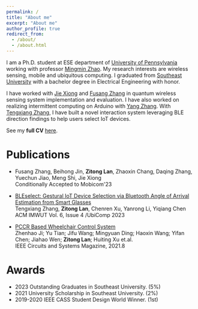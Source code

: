 ```yaml
---
permalink: /
title: "About me"
excerpt: "About me"
author_profile: true
redirect_from: 
  - /about/
  - /about.html
---
```


I am a Ph.D. student at ESE department of [University of Pennsylvania](https://www.seas.upenn.edu/) working with professor [Mingmin Zhao](https://www.cis.upenn.edu/~mingminz/). My research interests are wireless sensing, mobile and ubiquitous computing. I graduated from [Southeast University](https://www.seu.edu.cn/) with a bachelor degree in Electrical Engineering with honor. 

I have worked with [Jie Xiong](https://people.cs.umass.edu/~jxiong/) and [Fusang Zhang](https://people.ucas.edu.cn/~zhangfusang?language=en) in quantum wireless sensing system implementation and evaluation. I have also worked on realizing intermittent computing on Arduino with [Yang Zhang](https://yangzhang.dev/). With [Tengxiang Zhang](https://txzhang.info/), I have built a novel interaction system leveraging BLE direction findings to help users select IoT devices. 


See my **full CV** [here](http://zitonglan.github.io/files/cv.pdf).

Publications
======

* Fusang Zhang, Beihong Jin, **Zitong Lan**, Zhaoxin Chang, Daqing Zhang, Yuechun Jiao, Meng Shi, Jie Xiong<br>
  Conditionally Accepted to Mobicom'23    



<!-- * A work about realizing intermittent computing on Arduino<br>
  **Zitong Lan**, Yang Zhang<br>
  In submission -->


* [BLEselect: Gestural IoT Device Selection via Bluetooth Angle of Arrival Estimation from Smart Glasses](http://zitonglan.github.io/files/BLEselect.pdf)<br>
  Tengxiang Zhang, **Zitong Lan**, Chenren Xu, Yanrong Li, Yiqiang Chen<br>
  ACM IMWUT Vol. 6, Issue 4 /UbiComp 2023


* [PCCR Based Wheelchair Control System](http://zitonglan.github.io/files/pccr.pdf)<br>
  Zhenhao Ji; Yu Tian; Jifu Wang; Mingyuan Ding; Haoxin Wang; Yifan Chen; Jiahao Wen; **Zitong Lan**; Huiting Xu et.al.<br> 
  IEEE Circuits and Systems Magazine, 2021.8


<!-- Research experience
======
* Umass Amherst -- Aug. 2022 - Now<br>
  Research Topics: Wireless Sensing, Signal Processing<br>
  Supervisor: Prof. Jie Xiong & Prof. Fusang Zhang

* University of California, Los Angeles -- Oct. 2022 - Jan. 2023<br>
  Research Topics: Intermittent Computing, Arduino Development<br>
  Supervisor: Prof. Yang Zhang

* Institute of Computing Technology, CAS --  Apr. 2021 - Aug. 2022<br>
  Research Topics: Bluetooth Low Energy, Direction Finding, Ubiquitous Computing<br>
  Supervisor: Prof. Tengxiang Zhang -->

Awards
=====
* 2023 Outstanding Graduates in Southeast University. (5%)
* 2021 University Scholarship in Southeast University. (2%)
* 2019-2020 IEEE CASS Student Design World Winner. (1st)